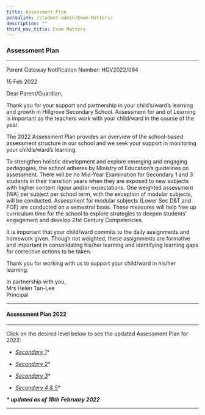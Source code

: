 ```yaml
---
title: Assessment Plan
permalink: /student-admin/Exam-Matters/
description: ""
third_nav_title: Exam Matters
---
```

### **Assessment Plan**
---------------------------------------------------------------------------
Parent Gateway Notification Number: HGV2022/094

15 Feb 2022

Dear Parent/Guardian,

Thank you for your support and partnership in your child’s/ward’s learning and growth in Hillgrove Secondary School. Assessment for and of Learning is important as the teachers work with your child/ward in the course of the year.

The 2022 Assessment Plan provides an overview of the school-based assessment structure in our school and we seek your support in monitoring your child’s/ward’s learning.

To strengthen holistic development and explore emerging and engaging pedagogies, the school adheres by Ministry of Education’s guidelines on assessment. There will be no Mid-Year Examination for Secondary 1 and 3 students in their transition years when they are exposed to new subjects with higher content rigour and/or expectations. One weighted assessment (WA) per subject per school term, with the exception of modular subjects, will be conducted. Assessment for modular subjects (Lower Sec D&T and FCE) are conducted on a semestral basis. These measures will help free up curriculum time for the school to explore strategies to deepen students’ engagement and develop 21st Century Competencies.

It is important that your child/ward commits to the daily assignments and homework given. Though not weighted, these assignments are formative and important in consolidating his/her learning and identifying learning gaps for corrective actions to be taken.

Thank you for working with us to support your child/ward in his/her learning.

In partnership with you,<br>
Mrs Helen Tan-Lee<br>
Principal

---------------------------------------------------------------------------
#### **Assessment Plan 2022**

---------------------------------------------------------------------------
Click on the desired level below to see the updated Assessment Plan for 2022:

*   [_Secondary 1_](https://drive.google.com/file/d/1tVRxvXeP1kZ-9kmMPrBna0YEOP_7UKqg/view?usp=sharing)\*
    
*   [_Secondary 2_](https://drive.google.com/file/d/1C_munWxsyrmZO_oE_o6TU7cFBCuoI-vN/view?usp=sharing)\*
    
*   [_Secondary 3_](https://drive.google.com/file/d/1uRGHtsZa55krvmCd6msyIfg0SnjTenkS/view?usp=sharing)\*
    
*   [_Secondary 4 & 5_](https://drive.google.com/file/d/1CqYP3ZXaM87_QLwkvi4Gl1_Hrtlwceul/view?usp=sharing)\*

_**\* updated as of**_ _**18th**_ _**February 2022**_

---------------------------------------------------------------------------